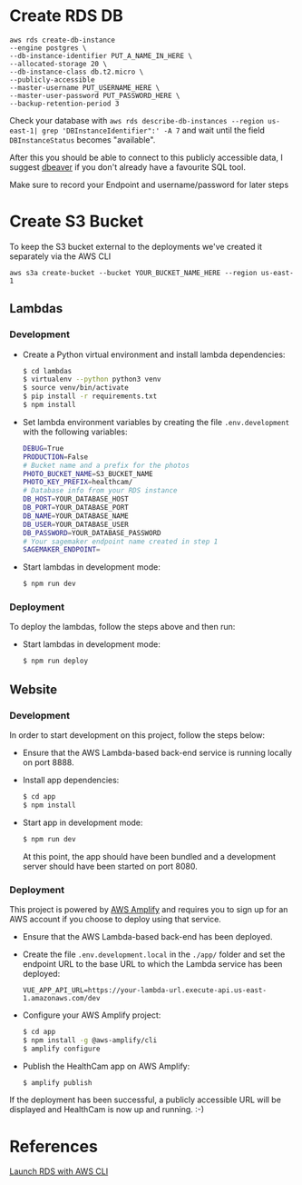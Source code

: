 
# Create RDS DB
```
aws rds create-db-instance 
--engine postgres \
--db-instance-identifier PUT_A_NAME_IN_HERE \
--allocated-storage 20 \
--db-instance-class db.t2.micro \
--publicly-accessible 
--master-username PUT_USERNAME_HERE \
--master-user-password PUT_PASSWORD_HERE \
--backup-retention-period 3

```
Check your database with  ```aws rds describe-db-instances --region us-east-1| grep 'DBInstanceIdentifier":' -A 7``` and wait until the field ```DBInstanceStatus``` becomes "available".

After this you should be able to connect to this publicly accessible data, I suggest [dbeaver](https://dbeaver.io/download/) if you don't already have a favourite SQL tool.

Make sure to record your Endpoint and username/password for later steps

# Create S3 Bucket
To keep the S3 bucket external to the deployments we've created it separately via the AWS CLI
```
aws s3a create-bucket --bucket YOUR_BUCKET_NAME_HERE --region us-east-1
```

## Lambdas

### Development

*   Create a Python virtual environment and install lambda dependencies:
    ```bash
    $ cd lambdas
    $ virtualenv --python python3 venv
    $ source venv/bin/activate
    $ pip install -r requirements.txt
    $ npm install
    ```

*   Set lambda environment variables by creating the file `.env.development` with the following variables:
    ```bash
    DEBUG=True
    PRODUCTION=False
    # Bucket name and a prefix for the photos
    PHOTO_BUCKET_NAME=S3_BUCKET_NAME
    PHOTO_KEY_PREFIX=healthcam/
    # Database info from your RDS instance
    DB_HOST=YOUR_DATABASE_HOST
    DB_PORT=YOUR_DATABASE_PORT
    DB_NAME=YOUR_DATABASE_NAME
    DB_USER=YOUR_DATABASE_USER
    DB_PASSWORD=YOUR_DATABASE_PASSWORD
    # Your sagemaker endpoint name created in step 1
    SAGEMAKER_ENDPOINT=
    ```

*   Start lambdas in development mode:
    ```bash
    $ npm run dev
    ```

### Deployment

To deploy the lambdas, follow the steps above and then run:

*   Start lambdas in development mode:
    ```bash
    $ npm run deploy
    ```


## Website

### Development

In order to start development on this project, follow the steps below:

*   Ensure that the AWS Lambda-based back-end service is running locally on port 8888.

*   Install app dependencies:
    ```bash
    $ cd app
    $ npm install
    ```

*   Start app in development mode:
    ```bash
    $ npm run dev
    ```

    At this point, the app should have been bundled and a development server should have been started on port 8080.


### Deployment

This project is powered by [AWS Amplify](https://aws-amplify.github.io/) and requires you to sign up for an AWS account if you choose to deploy using that service.

*   Ensure that the AWS Lambda-based back-end has been deployed.

*   Create the file `.env.development.local` in the `./app/` folder and set the endpoint URL to the base URL to which the Lambda service has been deployed:

    ```
    VUE_APP_API_URL=https://your-lambda-url.execute-api.us-east-1.amazonaws.com/dev
    ```

*   Configure your AWS Amplify project:
    ```bash
    $ cd app
    $ npm install -g @aws-amplify/cli
    $ amplify configure
    ```

*   Publish the HealthCam app on AWS Amplify:
    ```bash
    $ amplify publish
    ```

If the deployment has been successful, a publicly accessible URL will be displayed and HealthCam is now up and running. :-)



# References 
[Launch RDS with AWS CLI](https://www.mydatahack.com/how-to-launch-postgres-rds-with-aws-command-line-interface-cli/)